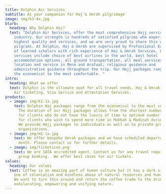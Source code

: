 ```yaml
---
title: Dolphin Air Services
subtitle: As your companion for Haj & Umrah pilgrimage
image: img/k3-4x.jpg
blurb:
  heading: Why Dolphin Haj?
  text: "Dolphin Air Serivces, offer the most comprehensive Hajj services in our
    industry. Our strength is hundreds of satisfied pilgrims who experienced our
    highest quality and services, and we are very proud to share this with all
    pilgrims. At Dolphin, Haj & Umrah are supervised by Professional Executives
    of learned scholars with rich experience of Haj & Umrah Services. Our
    services include choice of best airlines in the world, best hotel
    accommodation options, all ground transportation, all meal services, best
    location and service in Mena and Arafaat, religious guidance and
    administrative guidance throughout the trip. Our Hajj packages range from
    the economical to the most comfortable. "
intro:
  heading: What we offer
  text: Dolphin is the ultimate spot for all travel needs. Haj & Umrah Pilgrimage,
    Air ticketing, Visa Service and Attestation Services.
products:
  - image: img/k1-1x.jpg
    text: Dolphin Haj packages range from the economical to the most comfortable.
      The duration of our Hajj packages allows from the shortest number of days
      for clients who do not have the luxury of time to optimum number of days
      for clients who wish to spend more time in Makkah & Madinah during Hajj.
      We provide Hajj packages to individuals as well as to private groups and
      organizations.
  - image: img/m1-1x.jpg
    text: We offer bespoke Umrah packages and we have scheduled departures every
      month. Please contact us for further details.
  - image: img/ticketicon.png
    text: We are IATA accredited agent. Contact us for any travel requirements &
      group booking.  We offer best rates for air tickets.
values:
  heading: Our values
  text: Coffee is an amazing part of human culture but it has a dark side too –
    one of colonialism and mindless abuse of natural resources and human lives.
    We want to turn this around and return the coffee trade to the drink’s
    exhilarating, empowering and unifying nature.
---
```

